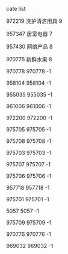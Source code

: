 cate list

972219 洗护清洁用具 9

957347 居室电器 7

957430 网络产品 8

970775 新鲜水果 8

970778 970778 -1

958104 958104 -1

955035 955035 -1

961006 961006 -1

972200 972200 -1

975705 975705 -1

975708 975708 -1

975703 975703 -1

975707 975707 -1

975706 975706 -1

957718 957718 -1

975701 975701 -1

5057 5057 -1

975709 975709 -1

970776 970776 -1

969032 969032 -1


